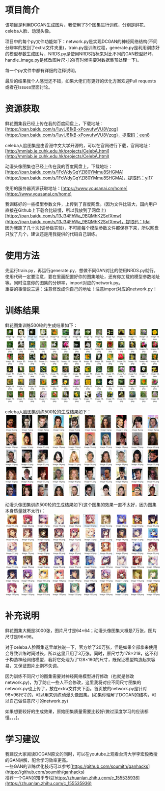 # 项目简介
该项目是利用DCGAN生成图片，我使用了3个图集进行训练，分别是鲜花、celeba人脸、动漫头像。 

项目中的每个py文件功能如下：network.py是实现DCGAN的神经网络结构(不同分辨率的放到了extra文件夹里)，train.py是训练过程，generate.py是利用训练好的模型参数生成图片，NRDS.py是使用NRDS指标来对比不同的GAN模型好坏，handle_image.py是修改图片尺寸的(有时候需要对数据集预处理一下)。 

每一个py文件中都有详细的注释说明。

最后的结果我个人感觉还不错，如果大佬们有更好的优化方案欢迎Pull requests或者在Issues里面讨论。

# 资源获取
鲜花图集我已经上传在我的百度网盘上，下载地址：[https://pan.baidu.com/s/1uvU61kB-xPowufwVU8Vzqg](https://pan.baidu.com/s/1uvU61kB-xPowufwVU8Vzqg)，提取码：een8  

celeba人脸图集是由香港中文大学开源的，可以在官网进行下载，官网地址：[http://mmlab.ie.cuhk.edu.hk/projects/CelebA.html](http://mmlab.ie.cuhk.edu.hk/projects/CelebA.html)  

动漫头像图集也已经上传在我的百度网盘上，下载地址：[https://pan.baidu.com/s/1FoWdyGqYZI80YMmu8SHGMA](https://pan.baidu.com/s/1FoWdyGqYZI80YMmu8SHGMA)，提取码：yi17  

使用的服务器资源获取地址：[https://www.yousanai.cn/home](https://www.yousanai.cn/home)

我训练好的一些模型参数文件，上传到了百度网盘。(因为文件比较大，国内用户直接在Github上下载会比较慢，所以我放到了网盘上)  
[https://pan.baidu.com/s/13J34FhWa_9BQMhK2SxfXmw](https://pan.baidu.com/s/13J34FhWa_9BQMhK2SxfXmw)，提取码：fdai  
因为我跑了几十次(调参做实验)，不可能每个模型参数文件都保存下来，所以网盘只放了几个，建议还是用我提供的代码自己训练。

# 使用方法
先运行train.py，再运行generate.py，想做不同GAN对比的使用NRDS.py就行。  
使用代码一定要注意，要在里面配置好你的图集地址，还有你加载的模型参数地址等。同时注意你的图集的分辨率，import对应的network.py。  
重要的事情说三遍：注意修改成你自己的地址！注意import对应的network.py！  

# 训练结果
鲜花图集训练500轮的生成结果如下：
![](./images/flowers-500.PNG)

celeba人脸图集训练500轮的生成结果如下：
![](./images/celeba-500.PNG)

动漫头像图集训练500轮的生成结果如下(这个图集的效果一直不太好，因为图集本身质量就不太行)：
![](./images/cartoon-500.PNG)

# 补充说明   
鲜花图集大概是3000张，图片尺寸是64×64；动漫头像图集大概是7万张，图片尺寸是96×96。  

对于celeba人脸图集这里单独说一下，官方给了20万张，但是如果全部拿来使用会导致训练时间过长，所以这里只用了3万张。同时，原尺寸为178×218，这不利于构造神经网络模型，我将它处理为了128×160的尺寸，既保证模型构造起来容易，又保证图片比例不失调。  

因为训练不同尺寸的图集需要对神经网络模型进行修改（也就是修改network.py)，为了防止一些人不会修改，这里我将对应不同尺寸图集的network.py也上传了，放在extra文件夹下面。首页放的network.py是针对96×96尺寸的，可以用来训练动漫头像图集。(如果你理解了DCGAN的结构，可以自己做任意尺寸的network.py)  

如果想要较好的生成效果，原始图集质量需要比较好(做过深度学习的应该都懂。。。)。  

# 学习建议
我建议大家阅读DCGAN原文的同时，可以在youtube上观看台湾大学李宏毅教授的GAN讲解，配合学习效率更高。  
一些GAN的训练优化技巧可以参考[https://github.com/soumith/ganhacks](https://github.com/soumith/ganhacks)  
推荐一个GAN的知乎专栏[https://zhuanlan.zhihu.com/c_155535936](https://zhuanlan.zhihu.com/c_155535936)
